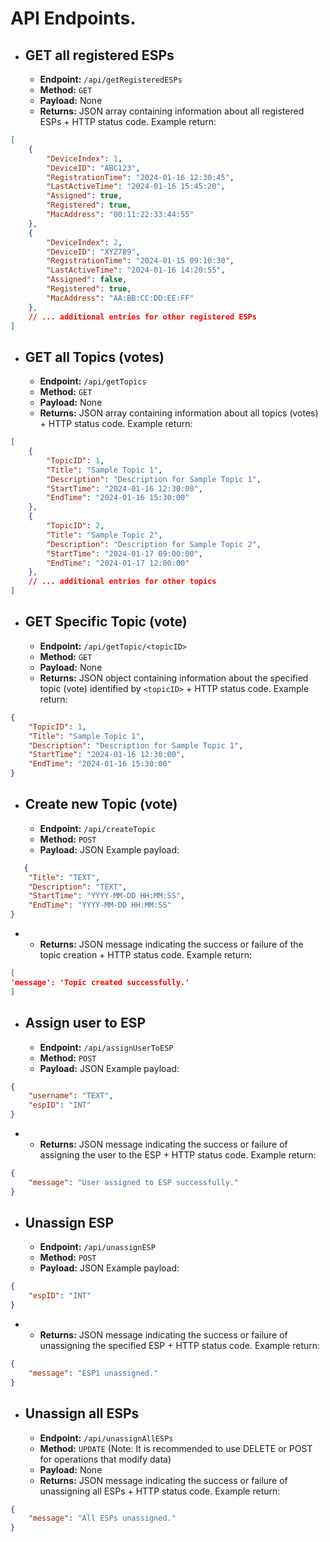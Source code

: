 # API Endpoints.

- ##  **GET all registered ESPs**
    
    -   **Endpoint:** `/api/getRegisteredESPs`
    -   **Method:** `GET`
    -   **Payload:** None
    -   **Returns:** JSON array containing information about all registered ESPs + HTTP status code.
 Example return:
```json
[
    {
        "DeviceIndex": 1,
        "DeviceID": "ABC123",
        "RegistrationTime": "2024-01-16 12:30:45",
        "LastActiveTime": "2024-01-16 15:45:20",
        "Assigned": true,
        "Registered": true,
        "MacAddress": "00:11:22:33:44:55"
    },
    {
        "DeviceIndex": 2,
        "DeviceID": "XYZ789",
        "RegistrationTime": "2024-01-15 09:10:30",
        "LastActiveTime": "2024-01-16 14:20:55",
        "Assigned": false,
        "Registered": true,
        "MacAddress": "AA:BB:CC:DD:EE:FF"
    },
    // ... additional entries for other registered ESPs
]
```
- ##   **GET all Topics (votes)**
    
    -   **Endpoint:** `/api/getTopics`
    -   **Method:** `GET`
    -   **Payload:** None
    -   **Returns:** JSON array containing information about all topics (votes) + HTTP status code.
     Example return:
```json
[
    {
        "TopicID": 1,
        "Title": "Sample Topic 1",
        "Description": "Description for Sample Topic 1",
        "StartTime": "2024-01-16 12:30:00",
        "EndTime": "2024-01-16 15:30:00"
    },
    {
        "TopicID": 2,
        "Title": "Sample Topic 2",
        "Description": "Description for Sample Topic 2",
        "StartTime": "2024-01-17 09:00:00",
        "EndTime": "2024-01-17 12:00:00"
    },
    // ... additional entries for other topics
]
```
- ##   **GET Specific Topic (vote)**
    
    -   **Endpoint:** `/api/getTopic/<topicID>`
    -   **Method:** `GET`
    -   **Payload:** None
    -   **Returns:** JSON object containing information about the specified topic (vote) identified by `<topicID>` + HTTP status code.
     Example return:
```json
{
    "TopicID": 1,
    "Title": "Sample Topic 1",
    "Description": "Description for Sample Topic 1",
    "StartTime": "2024-01-16 12:30:00",
    "EndTime": "2024-01-16 15:30:00"
}
```
- ##   **Create new Topic (vote)**
    
    -   **Endpoint:** `/api/createTopic`
    -   **Method:** `POST`
    -   **Payload:** JSON
    Example payload:
```json
   {
    "Title": "TEXT",
    "Description": "TEXT",
    "StartTime": "YYYY-MM-DD HH:MM:SS",
    "EndTime": "YYYY-MM-DD HH:MM:SS"
}
```
-   -   **Returns:** JSON message indicating the success or failure of the topic creation + HTTP status code.
     Example return:
```json
[
'message': 'Topic created successfully.'
]
```
- ##   **Assign user to ESP**
    
    -   **Endpoint:** `/api/assignUserToESP`
    -   **Method:** `POST`
    -   **Payload:** JSON
    Example payload:
```json
{
    "username": "TEXT",
    "espID": "INT"
}
```
-   -   **Returns:** JSON message indicating the success or failure of assigning the user to the ESP + HTTP status code.
     Example return:
```json
{
    "message": "User assigned to ESP successfully."
}
```
- ##   **Unassign ESP**
    
    -   **Endpoint:** `/api/unassignESP`
    -   **Method:** `POST`
    -   **Payload:** JSON
    Example payload:
```json
{
    "espID": "INT"
}
```
-   -   **Returns:** JSON message indicating the success or failure of unassigning the specified ESP + HTTP status code.
     Example return:
```json
{
    "message": "ESP1 unassigned."
}
```
- ##   **Unassign all ESPs**
    
    -   **Endpoint:** `/api/unassignAllESPs`
    -   **Method:** `UPDATE` (Note: It is recommended to use DELETE or POST for operations that modify data)
    -   **Payload:** None
    -   **Returns:** JSON message indicating the success or failure of unassigning all ESPs + HTTP status code.
         Example return:
```json
{
    "message": "All ESPs unassigned."
}
```
